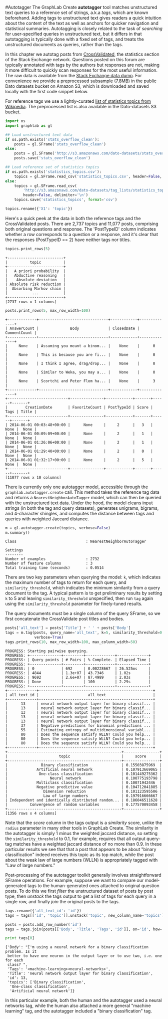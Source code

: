 #Autotagger
The GraphLab Create **autotagger** tool matches unstructured text queries to a
reference set of strings, a.k.a *tags*, which are known beforehand. Adding tags
to unstructured text gives readers a quick intuition about the content of the
text as well as anchors for quicker navigation and statistical summaries.
Autotagging is closely related to the task of *searching* for user-specified
queries in unstructured text, but it differs in that autotagging is typically
done with a fixed set of tags, and treats the unstructured documents as queries,
rather than the tags.

In this chapter we autotag posts from
[CrossValidated](http://stats.stackexchange.com/), the statistics section of the
Stack Exchange network. Questions posted on this forum are typically annotated
with tags by the authors but responses are not, making it more difficult to
quickly scan responses for the most useful information. The raw data is
available from the [Stack Exchange data
dump](https://archive.org/details/stackexchange). For convenience we provide a
preprocessed subsample (7.8MB) in the public Dato datasets bucket on Amazon S3,
which is downloaded and saved locally with the first code snippet below.

For reference tags we use a lightly-curated [list of statistics topics from
Wikipedia](http://en.wikipedia.org/wiki/List_of_statistics_articles). The
preprocessed list is also available in the Dato-datasets S3 bucket.

```python
import os
import graphlab as gl

## Load unstructured text data
if os.path.exists('stats_overflow_clean'):
    posts = gl.SFrame('stats_overflow_clean')
else:
    posts = gl.SFrame('http://s3.amazonaws.com/dato-datasets/stats_overflow_clean')
    posts.save('stats_overflow_clean')

## Load reference set of statistics topics
if os.path.exists('statistics_topics.csv'):
    topics = gl.SFrame.read_csv('statistics_topics.csv', header=False, delimiter='\n')
else:
    topics = gl.SFrame.read_csv(
        'http://s3.amazonaws.com/dato-datasets/tag_lists/statistics_topics.csv',
        header=False, delimiter='\n')
    topics.save('statistics_topics', format='csv')

topics.rename({'X1': 'topic'})
```

Here's a quick peek at the data in both the reference tags and the
CrossValidated posts. There are 2,737 topics and 11,077 posts, comprising both
original questions and response. The 'PostTypeID' column indicates whether a row
corresponds to a question or a response, and it's clear that the responses
(PostTypeID == 2) have neither tags nor titles.

```python
topics.print_rows(5)
```
```no-highlight
+-------------------------+
|          topic          |
+-------------------------+
|   A priori probability  |
|   Abductive reasoning   |
|    Absolute deviation   |
| Absolute risk reduction |
|  Absorbing Markov chain |
|           ...           |
+-------------------------+
[2737 rows x 1 columns]
```

```python
posts.print_rows(5, max_row_width=100)
```
```no-highlight
+-------------+-------------------------------+------------+--------------+
| AnswerCount |              Body             | ClosedDate | CommentCount |
+-------------+-------------------------------+------------+--------------+
|     None    | Assuming you meant a binom... |    None    |      0       |
|     None    | This is because you are fi... |    None    |      0       |
|     None    | I think I agree, drag/drop... |    None    |      0       |
|     None    | Similar to Weka, you may a... |    None    |      0       |
|     None    | Scortchi and Peter Flom ha... |    None    |      3       |
+-------------+-------------------------------+------------+--------------+
+---------------------------+---------------+------------+-------+------+-------+
|        CreationDate       | FavoriteCount | PostTypeId | Score | Tags | Title |
+---------------------------+---------------+------------+-------+------+-------+
| 2014-06-01 00:03:48+00:00 |      None     |     2      |   3   | None |  None |
| 2014-06-01 00:09:09+00:00 |      None     |     2      |   1   | None |  None |
| 2014-06-01 01:26:06+00:00 |      None     |     2      |   1   | None |  None |
| 2014-06-01 01:29:40+00:00 |      None     |     2      |   0   | None |  None |
| 2014-06-01 01:32:17+00:00 |      None     |     2      |   5   | None |  None |
+---------------------------+---------------+------------+-------+------+-------+
[11077 rows x 10 columns]
```

There is currently only one autotagger model, accessible through the
`graphlab.autotagger.create` call. This method takes the reference tag data and
returns a `NearestNeighborAutoTagger` model, which can then be queried with the
unstructured text data. Under the hood, the model cleans input strings (in both
the tag and query datasets), generates unigrams, bigrams, and 4-character
shingles, and computes the distance between tags and queries with weighted
Jaccard distance.

```python
m = gl.autotagger.create(topics, verbose=False)
m.summary()
```
```no-highlight
Class                               : NearestNeighborAutoTagger

Settings
--------
Number of examples                  : 2732
Number of feature columns           : 3
Total training time (seconds)       : 0.0514
```

There are two key parameters when querying the model: `k`, which indicates the maximum number of tags to return for each query, and `similarity_threshold`, which indicates the minimum similarity from a query document to the tag. A typical pattern is to get preliminary results by setting `k` to 5 and leaving `similarity_threshold` unspecified, then run `tag` again using the `similarity_threshold` parameter for finely-tuned results.

The query documents must be a single column of the query SFrame, so we first concatenate the CrossValidate post titles and bodies.

```python
posts['all_text'] = posts['Title'] + ' ' + posts['Body']
tags = m.tag(posts, query_name='all_text', k=5, similarity_threshold=0.1, 
             verbose=True)
tags.print_rows(10, max_row_width=100, max_column_width=50)
```
```no-highlight
PROGRESS: Starting pairwise querying.
PROGRESS: +--------------+---------+-------------+--------------+
PROGRESS: | Query points | # Pairs | % Complete. | Elapsed Time |
PROGRESS: +--------------+---------+-------------+--------------+
PROGRESS: | 0            | 692     | 0.00228667  | 26.525ms     |
PROGRESS: | 4844         | 1.3e+07 | 43.7346     | 1.02s        |
PROGRESS: | 9692         | 2.6e+07 | 87.4989     | 2.03s        |
PROGRESS: | Done         |         | 100         | 2.29s        |
PROGRESS: +--------------+---------+-------------+--------------+
+-------------+---------------------------------------------------+
| all_text_id |                      all_text                     |
+-------------+---------------------------------------------------+
|      13     | neural network output layer for binary classif... |
|      13     | neural network output layer for binary classif... |
|      13     | neural network output layer for binary classif... |
|      13     | neural network output layer for binary classif... |
|      13     | neural network output layer for binary classif... |
|      37     | Negative predictions for binomial predictions ... |
|      55     | Estimating entropy of multidimensional variabl... |
|      80     | Does the sequence satisfy WLLN? Could you help... |
|      80     | Does the sequence satisfy WLLN? Could you help... |
|      80     | Does the sequence satisfy WLLN? Could you help... |
+-------------+---------------------------------------------------+
+---------------------------------------------------+----------------+
|                       topic                       |     score      |
+---------------------------------------------------+----------------+
|               Binary classification               | 0.15503875969  |
|             Artificial neural network             | 0.107913669065 |
|              One-class classification             | 0.101449275362 |
|                   Neural network                  | 0.100775193798 |
|             Multiclass classification             | 0.10071942446  |
|             Negative predictive value             | 0.104712041885 |
|                Dimension reduction                | 0.101123595506 |
|                Law of large numbers               | 0.197916666667 |
| Independent and identically distributed random... | 0.186046511628 |
|          Convergence of random variables          | 0.177570093458 |
+---------------------------------------------------+----------------+
[1356 rows x 4 columns]
```

Note that the *score* column in the tags output is a *similarity* score, unlike the `radius` parameter in many other tools in GraphLab Create. The similarity in the autotagger is simply 1 minus the weighted jaccard distance, so setting the `similarity_threshold` to 0.1, for example, requires that all output query-tag matches have a weighted jaccard distance of no more than 0.9.  In these particular results we see that that a post that appears to be about "binary classification" indeed receives this topic as its top match, while the post about the weak law of large numbers (WLLN) is appropriately tagged with "Law of large numbers."

Post-processing of the autotagger toolkit generally involves straightforward SFrame operations. For example, suppose we want to compare our model-generated tags to the human-generated ones attached to original question posts. To do this we first *filter* the unstructured dataset of posts by post type, then *unstack* the tags output to get a list of tags for each query in a single row, and finally *join* the original posts to the tags.

```python
tags.rename({'all_text_id': 'id'})
tags = tags[['id', 'topic']].unstack('topic', new_column_name='topics')

posts = posts.add_row_number('id')
tags = tags.join(posts[['Body', 'Title', 'Tags', 'id']], on='id', how='left')

print tags[0]
```
```no-highlight
{'Body': "I'm using a neural network for a binary classification problem. Is it
 better to have one neuron in the output layer or to use two, i.e. one for each
 class? ",
 'Tags': '<machine-learning><neural-networks>',
 'Title': 'neural network output layer for binary classification',
 'id': 13,
 'topics': ['Binary classification',
  'One-class classification',
  'Artificial neural network']}
```

In this particular example, both the human and the autotagger used a neural
networks tag, while the human also attached a more general "machine learning"
tag, and the autotagger included a "binary classification" tag.
